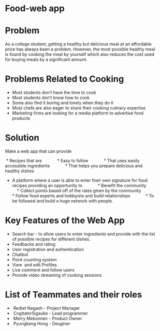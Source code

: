 # Food-web app

# Problem

As a college student, getting a healthy but delicious meal at an affordable price has always been a problem.
However, the most possible healthy meal is found by cooking the meal by yourself which also reduces the cost used for buying meals by a significant amount.

# Problems Related to Cooking

* Most students don’t have the time to cook
* Most students don’t know how to cook
* Some also find it boring and lonely when they do it
* Most chefs are also eager to share their cooking culinary expertise
* Marketing firms are looking for a media platform to advertise food products

# Solution

Make a web app that can provide

 * Recipes that are 
            * Easy to follow
            * That uses easily accessible ingredients
            * That helps you prepare delicious and healthy dishes

* A platform where a user is able to enter their own signature for food recipes providing an opportunity to 
            * Benefit the community
            * Collect points based off of the rates given by the community
            * Follow food experts and hobbyists and build relationships
            * To be followed and build a huge network with people.
            
            
# Key Features of the Web App

* Search bar - to allow users to enter ingredients and provide with the list of possible recipes for different dishes.
* Feedbacks and rating
* User registration and authentication
* Chatbot 
* Point counting system
* View  and edit Profiles
* Live comment and follow users 
* Provide video streaming of cooking sessions 


# List of Teammates and their roles

*  Rediet Negash - Project Manager
*  CogitaterSigauke - Lead programmer
*  Merry Mekonnen - Product Owner
*  Pyungkang Hong - Desginer



